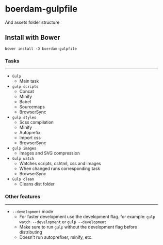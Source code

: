 # boerdam-gulpfile
And assets folder structure

## Install with Bower
` bower install -D boerdam-gulpfile `

### Tasks
---
- `Gulp`
  - Main task
- `gulp scripts`
  - Concat
  - Minify
  - Babel
  - Sourcemaps
  - BrowserSync
- `gulp styles`
  - Scss compilation
  - Minify
  - Autoprefix
  - Import css
  - BrowserSync
- `gulp images`
  - Images and SVG compression
- `Gulp watch`
  - Watches scripts, cshtml, css and images
  - When changed runs corresponding task
  - BrowserSync
- `Gulp clean`
  - Cleans dist folder

### Other features
---
- `--development` mode
  - For faster development use the development flag. for example: `gulp watch --development` or `gulp --development`
  - Make sure to run `gulp` without the development flag before distributing
  - Doesn't run autoprefixer, minify, etc.
